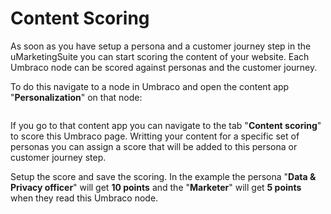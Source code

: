 # Content Scoring

As soon as you have setup a persona and a customer journey step in the uMarketingSuite you can start scoring the content of your website. Each Umbraco node can be scored against personas and the customer journey.

To do this navigate to a node in Umbraco and open the content app "**Personalization**" on that node:

![]()

If you go to that content app you can navigate to the tab "**Content scoring**" to score this Umbraco page. Writting your content for a specific set of personas you can assign a score that will be added to this persona or customer journey step.

Setup the score and save the scoring. In the example the persona "**Data & Privacy officer**" will get **10 points** and the "**Marketer**" will get **5 points** when they read this Umbraco node.

![]()
